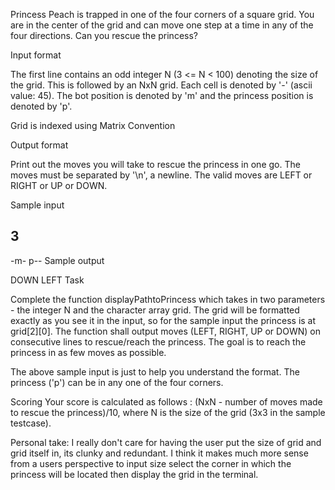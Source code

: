 Princess Peach is trapped in one of the four corners of a square grid. You are in the center of the grid and can move one step at a time in any of the four directions. Can you rescue the princess?

Input format

The first line contains an odd integer N (3 <= N < 100) denoting the size of the grid. This is followed by an NxN grid. Each cell is denoted by '-' (ascii value: 45). The bot position is denoted by 'm' and the princess position is denoted by 'p'.

Grid is indexed using Matrix Convention

Output format

Print out the moves you will take to rescue the princess in one go. The moves must be separated by '\n', a newline. The valid moves are LEFT or RIGHT or UP or DOWN.

Sample input

3
---
-m-
p--
Sample output

DOWN
LEFT
Task

Complete the function displayPathtoPrincess which takes in two parameters - the integer N and the character array grid. The grid will be formatted exactly as you see it in the input, so for the sample input the princess is at grid[2][0]. The function shall output moves (LEFT, RIGHT, UP or DOWN) on consecutive lines to rescue/reach the princess. The goal is to reach the princess in as few moves as possible.

The above sample input is just to help you understand the format. The princess ('p') can be in any one of the four corners.

Scoring
Your score is calculated as follows : (NxN - number of moves made to rescue the princess)/10, where N is the size of the grid (3x3 in the sample testcase).

Personal take:
I really don't care for having the user put the size of grid and grid itself in, its clunky and
redundant. I think it makes much more sense from a users perspective to input size select the
corner in which the princess will be located then display the grid in the terminal.
